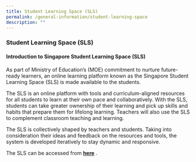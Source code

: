 ```yaml
---
title: Student Learning Space (SLS)
permalink: /general-information/student-learning-space
description: ""
---
```

### Student Learning Space (SLS)

#### Introduction to Singapore Student Learning Space (SLS)

As part of Ministry of Education’s (MOE) commitment to nurture future-ready learners, an online learning platform known as the Singapore Student Learning Space (SLS) is made available to the students. 

The SLS is an online platform with tools and curriculum-aligned resources for all students to learn at their own pace and collaboratively. With the SLS, students can take greater ownership of their learning and pick up skills and habits that prepare them for lifelong learning. Teachers will also use the SLS to complement classroom teaching and learning.

The SLS is collectively shaped by teachers and students. Taking into consideration their ideas and feedback on the resources and tools, the system is developed iteratively to stay dynamic and responsive.

The SLS can be accessed from [**here**](https://learning.moe.edu.sg/) .